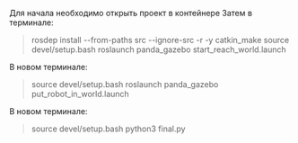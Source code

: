 Для начала необходимо открыть проект в контейнере
Затем в терминале:
> rosdep install --from-paths src --ignore-src -r -y
> catkin_make
> source devel/setup.bash
> roslaunch panda_gazebo start_reach_world.launch

В новом терминале:
>source devel/setup.bash
>roslaunch panda_gazebo put_robot_in_world.launch

В новом терминале:
>source devel/setup.bash
>python3 final.py
